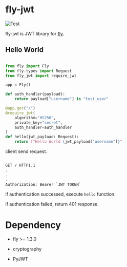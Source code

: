 
# fly-jwt

![Test](https://github.com/tatsuya4649/fly_jwt/actions/workflows/test.yaml/badge.svg)

fly-jwt is JWT library for [fly](https://github.com/tatsuya4649/fly).

## Hello World

```python

from fly import Fly
from fly.types import Request
from fly_jwt import require_jwt

app = Fly()

def auth_handler(payload):
    return payload["username"] is "test_user"

@app.get("/")
@require_jwt(
    algorithm="HS256",
    private_key="secret",
    auth_handler=auth_handler
)
def hello(jwt_payload: Request):
    return f"Hello World {jwt_payload["username"]}"

```

client send request.

```bash

GET / HTTP1.1
.
. 
.
Authorization: Bearer `JWT TOKEN`

```

if authentication successed, execute `hello` function.

if authentication failed, return 401 response.

# Dependency

* fly >= 1.3.0

* cryptography

* PyJWT
